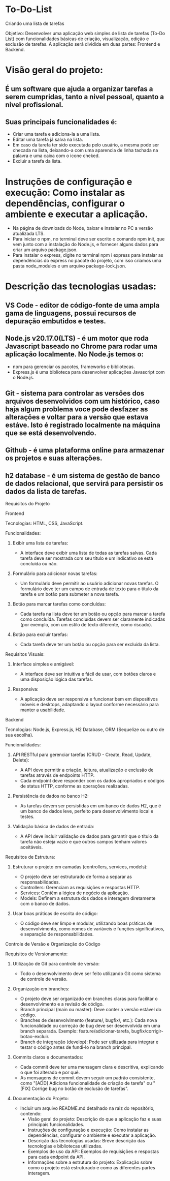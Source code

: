 # To-Do-List
Criando uma lista de tarefas
 
Objetivo: Desenvolver uma aplicação web simples de lista de tarefas (To-Do List) com funcionalidades básicas de criação, visualização, edição e exclusão de tarefas. A aplicação será dividida em duas partes: Frontend e Backend.

# Visão geral do projeto:
## É um software que ajuda a organizar tarefas a serem cumpridas, tanto a nivel pessoal, quanto a nivel profissional.
## Suas principais funcionalidades é:
   - Criar uma tarefa e adiciona-la a uma lista.
   - Editar uma tarefa já salva na lista.
   - Em caso da tarefa ter sido executada pelo usuário, a mesma pode ser checada na lista, deixando-a com uma aparencia de linha tachada na palavra e uma caixa com o icone cheked.
   - Excluir a tarefa da lista.

# Instruções de configuração e execução: Como instalar as dependências, configurar o ambiente e executar a aplicação.
   - Na página de downloads do Node, baixar e instalar no PC a versão atualizada LTS.
   - Para iniciar o npm, no terminal deve ser escrito o comando npm init, que vem junto com a instalação do Node.js, e fornecer alguns dados para criar um arquivo package.json.
   - Para instalar o express, digite no terminal npm i express para instalar as dependências do express no pacote do projeto, com isso criamos uma pasta node_modules e um arquivo package-lock.json.

# Descrição das tecnologias usadas:
## VS Code - editor de código-fonte de uma ampla gama de linguagens, possui recursos de depuração embutidos e testes.

## Node.js v20.17.0(LTS) - é um motor que roda Javascript baseado no Chrome para rodar uma aplicação localmente. No Node.js temos o:
   - npm para gerenciar os pacotes, frameworks e bibliotecas.
   - Express.js é uma biblioteca para desenvolver aplicações Javascript com o Node.js.

## Git - sistema para controlar as versões dos arquivos desenvolvidos com um histórico, caso haja algum problema voce pode desfazer as alterações e voltar para a versão que estava estáve. Isto é registrado localmente na máquina que se está desenvolvendo.

## Github - é uma plataforma online para armazenar os projetos e suas alterações.

## h2 database - é um sistema de gestão de banco de dados relacional, que servirá para persistir os dados da lista de tarefas.

Requisitos do Projeto
 
Frontend
 
Tecnologias: HTML, CSS, JavaScript.
 
Funcionalidades:
1. Exibir uma lista de tarefas:
   - A interface deve exibir uma lista de todas as tarefas salvas. Cada tarefa deve ser mostrada com seu título e um indicativo se está concluída ou não.
 
2. Formulário para adicionar novas tarefas:
   - Um formulário deve permitir ao usuário adicionar novas tarefas. O formulário deve ter um campo de entrada de texto para o título da tarefa e um botão para submeter a nova tarefa.
 
3. Botão para marcar tarefas como concluídas:
   - Cada tarefa na lista deve ter um botão ou opção para marcar a tarefa como concluída. Tarefas concluídas devem ser claramente indicadas (por exemplo, com um estilo de texto diferente, como riscado).
 
4. Botão para excluir tarefas:
   - Cada tarefa deve ter um botão ou opção para ser excluída da lista.
 
Requisitos Visuais:
1. Interface simples e amigável:
   - A interface deve ser intuitiva e fácil de usar, com botões claros e uma disposição lógica das tarefas.
 
2. Responsiva:
   - A aplicação deve ser responsiva e funcionar bem em dispositivos móveis e desktops, adaptando o layout conforme necessário para manter a usabilidade.
 
Backend
 
Tecnologias: Node.js, Express.js, H2 Database, ORM (Sequelize ou outro de sua escolha).
 
Funcionalidades:
1. API RESTful para gerenciar tarefas (CRUD - Create, Read, Update, Delete):
   - A API deve permitir a criação, leitura, atualização e exclusão de tarefas através de endpoints HTTP.
   - Cada endpoint deve responder com os dados apropriados e códigos de status HTTP, conforme as operações realizadas.
 
2. Persistência de dados no banco H2:
   - As tarefas devem ser persistidas em um banco de dados H2, que é um banco de dados leve, perfeito para desenvolvimento local e testes.
 
3. Validação básica de dados de entrada:
   - A API deve incluir validação de dados para garantir que o título da tarefa não esteja vazio e que outros campos tenham valores aceitáveis.
 
Requisitos de Estrutura:
1. Estruturar o projeto em camadas (controllers, services, models):
   - O projeto deve ser estruturado de forma a separar as responsabilidades.
   - Controllers: Gerenciam as requisições e respostas HTTP.
   - Services: Contêm a lógica de negócio da aplicação.
   - Models: Definem a estrutura dos dados e interagem diretamente com o banco de dados.
 
2. Usar boas práticas de escrita de código:
   - O código deve ser limpo e modular, utilizando boas práticas de desenvolvimento, como nomes de variáveis e funções significativos, e separação de responsabilidades.
 
Controle de Versão e Organização do Código
 
Requisitos de Versionamento:
1. Utilização de Git para controle de versão:
   - Todo o desenvolvimento deve ser feito utilizando Git como sistema de controle de versão.
 
2. Organização em branches:
   - O projeto deve ser organizado em branches claras para facilitar o desenvolvimento e a revisão de código.
   - Branch principal (main ou master): Deve conter a versão estável do código.
   - Branches de desenvolvimento (feature/, bugfix/, etc.): Cada nova funcionalidade ou correção de bug deve ser desenvolvida em uma branch separada. Exemplo: feature/adicionar-tarefa, bugfix/corrigir-botao-excluir.
   - Branch de integração (develop): Pode ser utilizada para integrar e testar o código antes de fundi-lo na branch principal.
 
3. Commits claros e documentados:
   - Cada commit deve ter uma mensagem clara e descritiva, explicando o que foi alterado e por quê.
   - As mensagens de commit devem seguir um padrão consistente, como "[ADD] Adiciona funcionalidade de criação de tarefa" ou "[FIX] Corrige bug no botão de exclusão de tarefas".
 
4. Documentação do Projeto:
   - Incluir um arquivo README.md detalhado na raiz do repositório, contendo:
     - Visão geral do projeto: Descrição do que a aplicação faz e suas principais funcionalidades.
     - Instruções de configuração e execução: Como instalar as dependências, configurar o ambiente e executar a aplicação.
     - Descrição das tecnologias usadas: Breve descrição das tecnologias e bibliotecas utilizadas.
     - Exemplos de uso da API: Exemplos de requisições e respostas para cada endpoint da API.
     - Informações sobre a estrutura do projeto: Explicação sobre como o projeto está estruturado e como as diferentes partes interagem.
